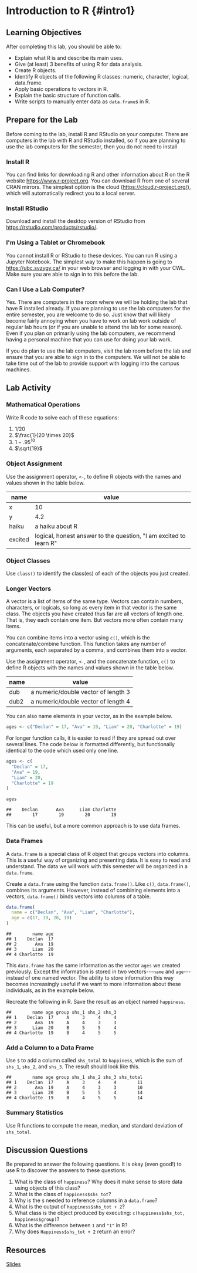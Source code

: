 # Introduction to R {#intro1}

## Learning Objectives

After completing this lab, you should be able to:

* Explain what R is and describe its main uses.
* Give (at least) 3 benefits of using R for data analysis.
* Create R objects.
* Identify R objects of the following R classes: numeric, character, logical, data.frame.
* Apply basic operations to vectors in R.
* Explain the basic structure of function calls.
* Write scripts to manually enter data as `data.frame`s in R.

## Prepare for the Lab

Before coming to the lab, install R and RStudio on your computer. There are computers in the lab with R and RStudio installed, so if you are planning to use the lab computers for the semester, then you do not need to install 

### Install R

You can find links for downloading R and other information about R on the R website https://www.r-project.org. You can download R from one of several CRAN mirrors. The simplest option is the cloud (https://cloud.r-project.org/), which will automatically redirect you to a local server.

### Install RStudio

Download and install the desktop version of RStudio from https://rstudio.com/products/rstudio/.

### I'm Using a Tablet or Chromebook

You cannot install R or RStudio to these devices. You can run R using a Jupyter Notebook. The simplest way to make this happen is going to https://ubc.syzygy.ca/ in your web browser and logging in with your CWL. Make sure you are able to sign in to this before the lab.

### Can I Use a Lab Computer?

Yes. There are computers in the room where we will be holding the lab that have R installed already. If you are planning to use the lab computers for the entire semester, you are welcome to do so. Just know that will likely become fairly annoying when you have to work on lab work outside of regular lab hours (or if you are unable to attend the lab for some reason). Even if you plan on primarily using the lab computers, we recommend having a personal machine that you can use for doing your lab work.

If you do plan to use the lab computers, visit the lab room before the lab and ensure that you are able to sign in to the computers. We will not be able to take time out of the lab to provide support with logging into the campus machines.

## Lab Activity

### Mathematical Operations

Write R code to solve each of these equations:

1. $1/20$
2. $\frac{1}{20 \times 20}$
3. $1 - .95^{10}$
4. $\sqrt{19}$

### Object Assignment

Use the assignment operator, `<-`, to define R objects with the names and values shown in the table below.

|name      |value                                                            |
|----------|-----------------------------------------------------------------|
|x         |10                                                               |
|y         |4.2                                                              |
|haiku     |a haiku about R                                                  |
|excited   |logical, honest answer to the question, "I am excited to learn R"|

### Object Classes

Use `class()` to identify the class(es) of each of the objects you just created.

### Longer Vectors

A vector is a list of items of the same type. Vectors can contain numbers, characters, or logicals, so long as every item in that vector is the same class. The objects you have created thus far are all vectors of length one. That is, they each contain one item. But vectors more often contain many items.

You can combine items into a vector using `c()`, which is the concatenate/combine function. This function takes any number of arguments, each separated by a comma, and combines them into a vector.

Use the assignment operator, `<-`, and the concatenate function, `c()` to define R objects with the names and values shown in the table below.

|name      |value                                                            |
|----------|-----------------------------------------------------------------|
|dub       |a numeric/double vector of length 3                              |
|dub2      |a numeric/double vector of length 4                              |

You can also name elements in your vector, as in the example below.


```r
ages <- c("Declan" = 17, "Ava" = 19, "Liam" = 20, "Charlotte" = 19)
```

For longer function calls, it is easier to read if they are spread out over several lines. The code below is formatted differently, but functionally identical to the code which used only one line.


```r
ages <- c(
  "Declan" = 17,
  "Ava" = 19,
  "Liam" = 20,
  "Charlotte" = 19
)
```


```r
ages
```

```
##    Declan       Ava      Liam Charlotte 
##        17        19        20        19
```

This can be useful, but a more common approach is to use data frames.

### Data Frames

A `data.frame` is a special class of R object that groups vectors into columns. This is a useful way of organizing and presenting data. It is easy to read and understand. The data we will work with this semester will be organized in a `data.frame`.

Create a `data.frame` using the function `data.frame()`. Like `c()`, `data.frame()`, combines its arguments. However, instead of combining elements into a vectors, `data.frame()` binds vectors into columns of a table.


```r
data.frame(
  name = c("Declan", "Ava", "Liam", "Charlotte"),
  age = c(17, 19, 20, 19)
)
```

```
##        name age
## 1    Declan  17
## 2       Ava  19
## 3      Liam  20
## 4 Charlotte  19
```

This `data.frame` has the same information as the vector `ages` we created previously. Except the information is stored in two vectors---`name` and `age`---instead of one named vector. The ability to store information this way becomes increasingly useful if we want to more information about these individuals, as in the example below.

Recreate the following in R. Save the result as an object named `happiness`.


```
##        name age group shs_1 shs_2 shs_3
## 1    Declan  17     A     3     4     4
## 2       Ava  19     A     4     3     3
## 3      Liam  20     B     5     5     4
## 4 Charlotte  19     B     4     5     5
```

### Add a Column to a Data Frame

Use `$` to add a column called `shs_total` to `happiness`, which is the sum of `shs_1`, `shs_2`, and `shs_3`. The result should look like this.


```
##        name age group shs_1 shs_2 shs_3 shs_total
## 1    Declan  17     A     3     4     4        11
## 2       Ava  19     A     4     3     3        10
## 3      Liam  20     B     5     5     4        14
## 4 Charlotte  19     B     4     5     5        14
```

### Summary Statistics

Use R functions to compute the mean, median, and standard deviation of `shs_total`.

## Discussion Questions

Be prepared to answer the following questions. It is okay (even good!) to use R to discover the answers to these questions.

1. What is the class of `happiness`? Why does it make sense to store data using objects of this class?
1. What is the class of `happiness$shs_tot`?
1. Why is the `$` needed to reference columns in a `data.frame`?
1. What is the output of `happiness$shs_tot + 2`?
1. What class is the object produced by executing: `c(happiness$shs_tot, happiness$group)`?
1. What is the difference between `1` and `"1"` in R?
1. Why does `Happiness$shs_tot + 2` return an error?

## Resources

[Slides](../assets/documents/01-intro-to-r-1-slides.pdf)
